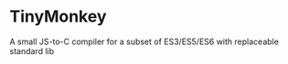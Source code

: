 TinyMonkey
==========

A small JS-to-C compiler for a subset of ES3/ES5/ES6 with replaceable standard lib
